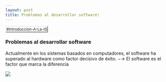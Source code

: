 ```yaml
---
layout: post
title: Problemas al desarrollar software!
---
```


<tagg style="
    font-size: 12px;
    border-style: outset;
">#Introduccion-A-La-IS</tagg>

### Problemas al desarrollar software

Actualmente en los sistemas basados en computadores, el software ha
superado al hardware como factor decisivo de éxito.
−→ El software es el factor que marca la diferencia


<img style="-webkit-user-select: none;margin: auto;" src="https://scontent.fgye6-1.fna.fbcdn.net/v/t1.15752-9/117983487_666311687306278_763965705077767070_n.png?_nc_cat=104&amp;_nc_sid=b96e70&amp;_nc_ohc=pib8SSo_TpIAX_2dbDM&amp;_nc_ht=scontent.fgye6-1.fna&amp;oh=774855a6c88fe0bb904f37945faf15b4&amp;oe=5F618AF1">
